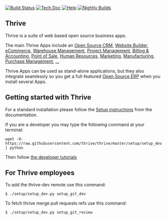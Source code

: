 [![Build Status](http://runbot.thrivebureau.com/runbot/badge/flat/7/master.svg)](http://runbot.thrivebureau.com/runbot/repo/git-github-com-thrive-enterprise-7)
[![Tech Doc](http://img.shields.io/badge/14.0-docs-875A7B.svg?style=flat)](http://www.thrivebureau.com/documentation/master)
[![Help](http://img.shields.io/badge/master-help-875A7B.svg?style=flat)](https://www.thrivebureau.com/forum/help-1)
[![Nightly Builds](http://img.shields.io/badge/master-nightly-875A7B.svg?style=flat)](http://nightly.thrivebureau.com/)

Thrive
----

Thrive is a suite of web based open source business apps.

The main Thrive Apps include an <a href="https://www.thrivebureau.com/app/crm">Open Source CRM</a>,
<a href="https://www.thrivebureau.com/app/website">Website Builder</a>,
<a href="https://www.thrivebureau.com/app/ecommerce">eCommerce</a>,
<a href="https://www.thrivebureau.com/app/inventory">Warehouse Management</a>,
<a href="https://www.thrivebureau.com/app/project">Project Management</a>,
<a href="https://www.thrivebureau.com/app/accounting">Billing &amp; Accounting</a>,
<a href="https://www.thrivebureau.com/app/point-of-sale-shop">Point of Sale</a>,
<a href="https://www.thrivebureau.com/app/employees">Human Resources</a>,
<a href="https://www.thrivebureau.com/app/lead-automation">Marketing</a>,
<a href="https://www.thrivebureau.com/app/manufacturing">Manufacturing</a>,
<a href="https://www.thrivebureau.com/app/purchase">Purchase Management</a>,
<a href="https://www.thrivebureau.com/">...</a>

Thrive Apps can be used as stand-alone applications, but they also integrate seamlessly so you get
a full-featured <a href="https://www.thrivebureau.com">Open Source ERP</a> when you install several Apps.

Getting started with Thrive
-------------------------

For a standard installation please follow the <a href="https://www.thrivebureau.com/documentation/17.0/administration/install/install.html">Setup instructions</a>
from the documentation.

If you are a developer you may type the following command at your terminal:

    wget -O- https://raw.githubusercontent.com/thrive/thrive/master/setup/setup_dev.py | python

Then follow <a href="https://www.thrivebureau.com/documentation/17.0/developer/howtos.html">the developer tutorials</a>

For Thrive employees
------------------

To add the thrive-dev remote use this command:

    $ ./setup/setup_dev.py setup_git_dev

To fetch thrive merge pull requests refs use this command:

    $ ./setup/setup_dev.py setup_git_review
